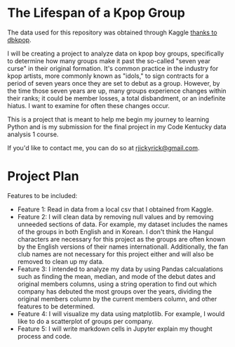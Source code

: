 # **The Lifespan of a Kpop Group** #

The data used for this repository was obtained through Kaggle [thanks to dbkpop](https://www.kaggle.com/code/mpwolke/kpop-idols-boy-groups/data).

I will be creating a project to analyze data on kpop boy groups, specifically to determine how many groups make it past the so-called "seven year curse" in their original formation. It's common practice in the industry for kpop artists, more commonly known as "idols," to sign contracts for a period of seven years once they are set to debut as a group. However, by the time those seven years are up, many groups experience changes within their ranks; it could be member losses, a total disbandment, or an indefinite hiatus. I want to examine for often these changes occur.

This is a project that is meant to help me begin my journey to learning Python and is my submission for the final project in my Code Kentucky data analysis 1 course.

If you'd like to contact me, you can do so at rjickyrick@gmail.com.

# **Project Plan** #

Features to be included:

* Feature 1: Read in data from a local csv that I obtained from Kaggle.
* Feature 2: I will clean data by removing null values and by removing unneeded sections of data. For example, my dataset includes the names of the groups in both English and in Korean. I don't think the Hangul characters are necessary for this project as the groups are often known by the English versions of their names internationall. Additionally, the fan club names are not necessary for this project either and will also be removed to clean up my data.
* Feature 3: I intended to analyze my data by using Pandas calcualations such as finding the mean, median, and mode of the debut dates and original members columns, using a string operation to find out which company has debuted the most groups over the years, dividing the original members column by the current members column, and other features to be determined.
* Feature 4: I will visualize my data using matplotlib. For example, I would like to do a scatterplot of groups per company.
* Feature 5: I will write markdown cells in Jupyter explain my thought process and code.

